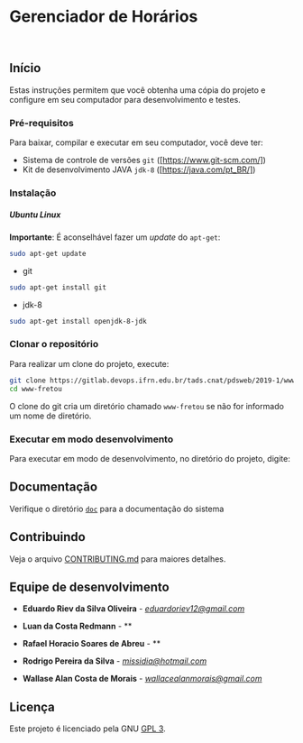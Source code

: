 # Gerenciador de Horários

``
``

## Início

Estas instruções permitem que você obtenha uma cópia do projeto e configure
em seu computador para desenvolvimento e testes.

### Pré-requisitos

Para baixar, compilar e executar em seu computador, você deve ter:

- Sistema de controle de versões `git` ([https://www.git-scm.com/])
- Kit de desenvolvimento JAVA `jdk-8` ([https://java.com/pt_BR/])

### Instalação

##### Ubuntu Linux

**Importante**: É aconselhável fazer um _update_ do `apt-get`:
```sh
sudo apt-get update
```

- git

```sh
sudo apt-get install git
```

- jdk-8

```sh
sudo apt-get install openjdk-8-jdk
```

### Clonar o repositório

Para realizar um clone do projeto, execute:

```sh
git clone https://gitlab.devops.ifrn.edu.br/tads.cnat/pdsweb/2019-1/www-fretou.git
cd www-fretou
```

O clone do git cria um diretório chamado `www-fretou` se não for informado um
nome de diretório.

### Executar em modo desenvolvimento

Para executar em modo de desenvolvimento,
no diretório do projeto, digite:


## Documentação

Verifique o diretório [`doc`](./doc/) para a documentação do sistema

## Contribuindo

Veja o arquivo [CONTRIBUTING.md](CONTRIBUTING.md) para maiores detalhes.

## Equipe de desenvolvimento

* **Eduardo Riev da Silva Oliveira** - *eduardoriev12@gmail.com*

* **Luan da Costa Redmann** - **

* **Rafael Horacio Soares de Abreu** - **

* **Rodrigo Pereira da Silva** - *missidia@hotmail.com*

* **Wallase Alan Costa de Morais** - *wallacealanmorais@gmail.com*

## Licença

Este projeto é licenciado pela GNU [GPL 3](LICENSE.md).
